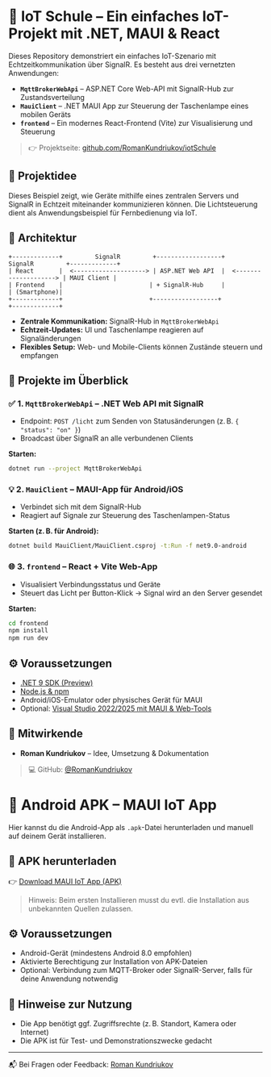 # 📡 IoT Schule – Ein einfaches IoT-Projekt mit .NET, MAUI & React

Dieses Repository demonstriert ein einfaches IoT-Szenario mit Echtzeitkommunikation über SignalR. Es besteht aus drei vernetzten Anwendungen:

- **`MqttBrokerWebApi`** – ASP.NET Core Web-API mit SignalR-Hub zur Zustandsverteilung  
- **`MauiClient`** – .NET MAUI App zur Steuerung der Taschenlampe eines mobilen Geräts  
- **`frontend`** – Ein modernes React-Frontend (Vite) zur Visualisierung und Steuerung

> 👉 Projektseite: [github.com/RomanKundriukov/iotSchule](https://github.com/RomanKundriukov/iotSchule)

## 🧠 Projektidee

Dieses Beispiel zeigt, wie Geräte mithilfe eines zentralen Servers und SignalR in Echtzeit miteinander kommunizieren können. Die Lichtsteuerung dient als Anwendungsbeispiel für Fernbedienung via IoT.

## 🔗 Architektur

```
+-------------+         SignalR         +------------------+         SignalR         +-------------+
| React       |  <--------------------> | ASP.NET Web API  |  <--------------------> | MAUI Client |
| Frontend    |                        | + SignalR-Hub     |                        | (Smartphone)|
+-------------+                        +------------------+                        +-------------+
```

- **Zentrale Kommunikation:** SignalR-Hub in `MqttBrokerWebApi`  
- **Echtzeit-Updates:** UI und Taschenlampe reagieren auf Signaländerungen  
- **Flexibles Setup:** Web- und Mobile-Clients können Zustände steuern und empfangen

## 📁 Projekte im Überblick

### ✅ 1. `MqttBrokerWebApi` – .NET Web API mit SignalR

- Endpoint: `POST /licht` zum Senden von Statusänderungen (z. B. `{ "status": "on" }`)
- Broadcast über SignalR an alle verbundenen Clients

**Starten:**
```bash
dotnet run --project MqttBrokerWebApi
```

### 💡 2. `MauiClient` – MAUI-App für Android/iOS

- Verbindet sich mit dem SignalR-Hub
- Reagiert auf Signale zur Steuerung des Taschenlampen-Status

**Starten (z. B. für Android):**
```bash
dotnet build MauiClient/MauiClient.csproj -t:Run -f net9.0-android
```

### 🌐 3. `frontend` – React + Vite Web-App

- Visualisiert Verbindungsstatus und Geräte
- Steuert das Licht per Button-Klick → Signal wird an den Server gesendet

**Starten:**
```bash
cd frontend
npm install
npm run dev
```

## ⚙️ Voraussetzungen

- [.NET 9 SDK (Preview)](https://dotnet.microsoft.com/)
- [Node.js & npm](https://nodejs.org/)
- Android/iOS-Emulator oder physisches Gerät für MAUI
- Optional: [Visual Studio 2022/2025 mit MAUI & Web-Tools](https://visualstudio.microsoft.com/)

## 🤝 Mitwirkende

- **Roman Kundriukov** – Idee, Umsetzung & Dokumentation  
> 💻 GitHub: [@RomanKundriukov](https://github.com/RomanKundriukov)

# 📱 Android APK – MAUI IoT App

Hier kannst du die Android-App als `.apk`-Datei herunterladen und manuell auf deinem Gerät installieren.

## 🔗 APK herunterladen

👉 [Download MAUI IoT App (APK)](https://github.com/RomanKundriukov/iotSchule/raw/main/Android%20APK/com.companyname.mauiclient.apk)

> Hinweis: Beim ersten Installieren musst du evtl. die Installation aus unbekannten Quellen zulassen.

## ⚙️ Voraussetzungen

- Android-Gerät (mindestens Android 8.0 empfohlen)
- Aktivierte Berechtigung zur Installation von APK-Dateien
- Optional: Verbindung zum MQTT-Broker oder SignalR-Server, falls für deine Anwendung notwendig

## 📝 Hinweise zur Nutzung

- Die App benötigt ggf. Zugriffsrechte (z. B. Standort, Kamera oder Internet)
- Die APK ist für Test- und Demonstrationszwecke gedacht

---

📬 Bei Fragen oder Feedback: [Roman Kundriukov](http://reactweb.runasp.net/)
